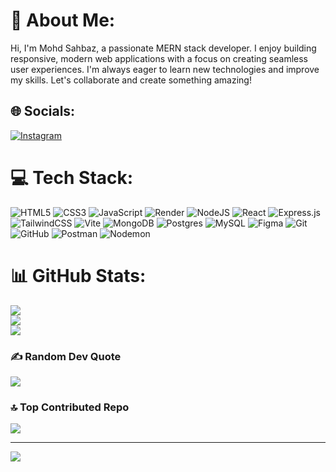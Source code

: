 # 💫 About Me:
Hi, I'm Mohd Sahbaz, a passionate MERN stack developer. I enjoy building responsive, modern web applications with a focus on creating seamless user experiences. I'm always eager to learn new technologies and improve my skills. Let's collaborate and create something amazing!


## 🌐 Socials:
[![Instagram](https://img.shields.io/badge/Instagram-%23E4405F.svg?logo=Instagram&logoColor=white)](https://instagram.com/shabaz__143__) 

# 💻 Tech Stack:
![HTML5](https://img.shields.io/badge/html5-%23E34F26.svg?style=flat-square&logo=html5&logoColor=white) ![CSS3](https://img.shields.io/badge/css3-%231572B6.svg?style=flat-square&logo=css3&logoColor=white) ![JavaScript](https://img.shields.io/badge/javascript-%23323330.svg?style=flat-square&logo=javascript&logoColor=%23F7DF1E) ![Render](https://img.shields.io/badge/Render-%46E3B7.svg?style=flat-square&logo=render&logoColor=white) ![NodeJS](https://img.shields.io/badge/node.js-6DA55F?style=flat-square&logo=node.js&logoColor=white) ![React](https://img.shields.io/badge/react-%2320232a.svg?style=flat-square&logo=react&logoColor=%2361DAFB) ![Express.js](https://img.shields.io/badge/express.js-%23404d59.svg?style=flat-square&logo=express&logoColor=%2361DAFB) ![TailwindCSS](https://img.shields.io/badge/tailwindcss-%2338B2AC.svg?style=flat-square&logo=tailwind-css&logoColor=white) ![Vite](https://img.shields.io/badge/vite-%23646CFF.svg?style=flat-square&logo=vite&logoColor=white) ![MongoDB](https://img.shields.io/badge/MongoDB-%234ea94b.svg?style=flat-square&logo=mongodb&logoColor=white) ![Postgres](https://img.shields.io/badge/postgres-%23316192.svg?style=flat-square&logo=postgresql&logoColor=white) ![MySQL](https://img.shields.io/badge/mysql-4479A1.svg?style=flat-square&logo=mysql&logoColor=white) ![Figma](https://img.shields.io/badge/figma-%23F24E1E.svg?style=flat-square&logo=figma&logoColor=white) ![Git](https://img.shields.io/badge/git-%23F05033.svg?style=flat-square&logo=git&logoColor=white) ![GitHub](https://img.shields.io/badge/github-%23121011.svg?style=flat-square&logo=github&logoColor=white) ![Postman](https://img.shields.io/badge/Postman-FF6C37?style=flat-square&logo=postman&logoColor=white) ![Nodemon](https://img.shields.io/badge/NODEMON-%23323330.svg?style=flat-square&logo=nodemon&logoColor=%BBDEAD)
# 📊 GitHub Stats:
![](https://github-readme-stats.vercel.app/api?username=MohdSahbaz&theme=highcontrast&hide_border=false&include_all_commits=false&count_private=true)<br/>
![](https://github-readme-streak-stats.herokuapp.com/?user=MohdSahbaz&theme=highcontrast&hide_border=false)<br/>
![](https://github-readme-stats.vercel.app/api/top-langs/?username=MohdSahbaz&theme=highcontrast&hide_border=false&include_all_commits=false&count_private=true&layout=compact)

### ✍️ Random Dev Quote
![](https://quotes-github-readme.vercel.app/api?type=horizontal&theme=tokyonight)

### 🔝 Top Contributed Repo
![](https://github-contributor-stats.vercel.app/api?username=MohdSahbaz&limit=5&theme=holi&combine_all_yearly_contributions=true)

---
[![](https://visitcount.itsvg.in/api?id=MohdSahbaz&icon=5&color=0)](https://visitcount.itsvg.in)

<!-- Proudly created with GPRM ( https://gprm.itsvg.in ) -->
